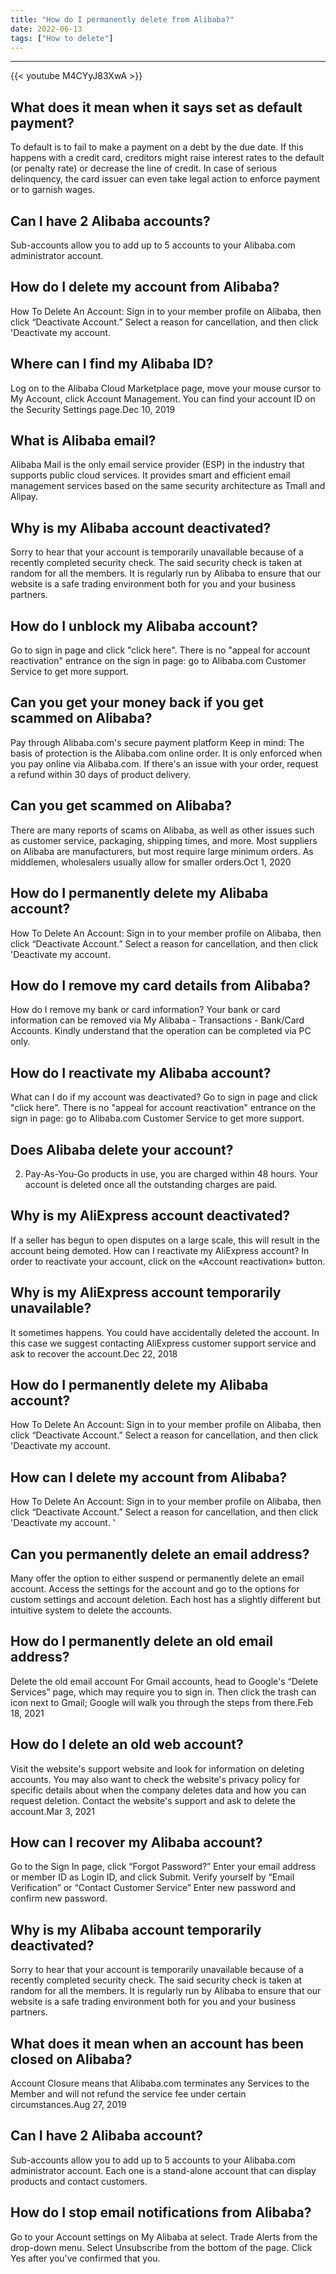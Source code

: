 ```yaml
---
title: "How do I permanently delete from Alibaba?"
date: 2022-06-13
tags: ["How to delete"]
---
```


---
{{< youtube M4CYyJ83XwA >}}
## What does it mean when it says set as default payment?
To default is to fail to make a payment on a debt by the due date. If this happens with a credit card, creditors might raise interest rates to the default (or penalty rate) or decrease the line of credit. In case of serious delinquency, the card issuer can even take legal action to enforce payment or to garnish wages.

## Can I have 2 Alibaba accounts?
Sub-accounts allow you to add up to 5 accounts to your Alibaba.com administrator account.

## How do I delete my account from Alibaba?
How To Delete An Account: Sign in to your member profile on Alibaba, then click “Deactivate Account.” Select a reason for cancellation, and then click 'Deactivate my account.

## Where can I find my Alibaba ID?
Log on to the Alibaba Cloud Marketplace page, move your mouse cursor to My Account, click Account Management. You can find your account ID on the Security Settings page.Dec 10, 2019

## What is Alibaba email?
Alibaba Mail is the only email service provider (ESP) in the industry that supports public cloud services. It provides smart and efficient email management services based on the same security architecture as Tmall and Alipay.

## Why is my Alibaba account deactivated?
Sorry to hear that your account is temporarily unavailable because of a recently completed security check. The said security check is taken at random for all the members. It is regularly run by Alibaba to ensure that our website is a safe trading environment both for you and your business partners.

## How do I unblock my Alibaba account?
Go to sign in page and click "click here". There is no "appeal for account reactivation" entrance on the sign in page: go to Alibaba.com Customer Service to get more support.

## Can you get your money back if you get scammed on Alibaba?
Pay through Alibaba.com's secure payment platform Keep in mind: The basis of protection is the Alibaba.com online order. It is only enforced when you pay online via Alibaba.com. If there's an issue with your order, request a refund within 30 days of product delivery.

## Can you get scammed on Alibaba?
There are many reports of scams on Alibaba, as well as other issues such as customer service, packaging, shipping times, and more. Most suppliers on Alibaba are manufacturers, but most require large minimum orders. As middlemen, wholesalers usually allow for smaller orders.Oct 1, 2020

## How do I permanently delete my Alibaba account?
How To Delete An Account: Sign in to your member profile on Alibaba, then click “Deactivate Account.” Select a reason for cancellation, and then click 'Deactivate my account.

## How do I remove my card details from Alibaba?
How do I remove my bank or card information? Your bank or card information can be removed via My Alibaba - Transactions - Bank/Card Accounts. Kindly understand that the operation can be completed via PC only.

## How do I reactivate my Alibaba account?
What can I do if my account was deactivated? Go to sign in page and click "click here". There is no "appeal for account reactivation" entrance on the sign in page: go to Alibaba.com Customer Service to get more support.

## Does Alibaba delete your account?
2) Pay-As-You-Go products in use, you are charged within 48 hours. Your account is deleted once all the outstanding charges are paid.

## Why is my AliExpress account deactivated?
If a seller has begun to open disputes on a large scale, this will result in the account being demoted. How can I reactivate my AliExpress account? In order to reactivate your account, click on the «Account reactivation» button.

## Why is my AliExpress account temporarily unavailable?
It sometimes happens. You could have accidentally deleted the account. In this case we suggest contacting AliExpress customer support service and ask to recover the account.Dec 22, 2018

## How do I permanently delete my Alibaba account?
How To Delete An Account: Sign in to your member profile on Alibaba, then click “Deactivate Account.” Select a reason for cancellation, and then click 'Deactivate my account.

## How can I delete my account from Alibaba?
How To Delete An Account: Sign in to your member profile on Alibaba, then click “Deactivate Account.” Select a reason for cancellation, and then click 'Deactivate my account. '

## Can you permanently delete an email address?
Many offer the option to either suspend or permanently delete an email account. Access the settings for the account and go to the options for custom settings and account deletion. Each host has a slightly different but intuitive system to delete the accounts.

## How do I permanently delete an old email address?
Delete the old email account For Gmail accounts, head to Google's “Delete Services” page, which may require you to sign in. Then click the trash can icon next to Gmail; Google will walk you through the steps from there.Feb 18, 2021

## How do I delete an old web account?
Visit the website's support website and look for information on deleting accounts. You may also want to check the website's privacy policy for specific details about when the company deletes data and how you can request deletion. Contact the website's support and ask to delete the account.Mar 3, 2021

## How can I recover my Alibaba account?
Go to the Sign In page, click “Forgot Password?” Enter your email address or member ID as Login ID, and click Submit. Verify yourself by “Email Verification” or “Contact Customer Service” Enter new password and confirm new password.

## Why is my Alibaba account temporarily deactivated?
Sorry to hear that your account is temporarily unavailable because of a recently completed security check. The said security check is taken at random for all the members. It is regularly run by Alibaba to ensure that our website is a safe trading environment both for you and your business partners.

## What does it mean when an account has been closed on Alibaba?
Account Closure means that Alibaba.com terminates any Services to the Member and will not refund the service fee under certain circumstances.Aug 27, 2019

## Can I have 2 Alibaba account?
Sub-accounts allow you to add up to 5 accounts to your Alibaba.com administrator account. Each one is a stand-alone account that can display products and contact customers.

## How do I stop email notifications from Alibaba?
Go to your Account settings on My Alibaba at select. Trade Alerts from the drop-down menu. Select Unsubscribe from the bottom of the page. Click Yes after you've confirmed that you.


